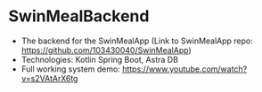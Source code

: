 # SwinMealBackend
- The backend for the SwinMealApp (Link to SwinMealApp repo: https://github.com/103430040/SwinMealApp)
- Technologies: Kotlin Spring Boot, Astra DB 
- Full working system demo: https://www.youtube.com/watch?v=s2VAtArX6tg 
